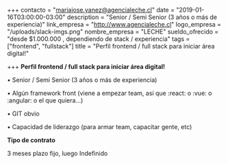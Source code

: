 +++
contacto = "mariajose.yanez@agencialeche.cl"
date = "2019-01-16T03:00:00-03:00"
description = "Senior / Semi Senior (3 años o más de experiencia)"
link_empresa = "http://www.agencialeche.cl"
logo_empresa = "/uploads/slack-imgs.png"
nombre_empresa = "LECHE"
sueldo_ofrecido = "desde $1.000.000 , dependiendo de stack / experiencia"
tags = ["frontend", "fullstack"]
title = "Perfil frontend / full stack para iniciar área digital!"

+++
**Perfil frontend / full stack para iniciar área digital!**

• Senior / Semi Senior (3 años o más de experiencia)

• Algún framework front (viene a empezar team, así que :react: o :vue: o :angular: o el que quiera...)

• GIT obvio

• Capacidad de liderazgo (para armar team, capacitar gente, etc)

**Tipo de contrato**

3 meses plazo fijo, luego Indefinido